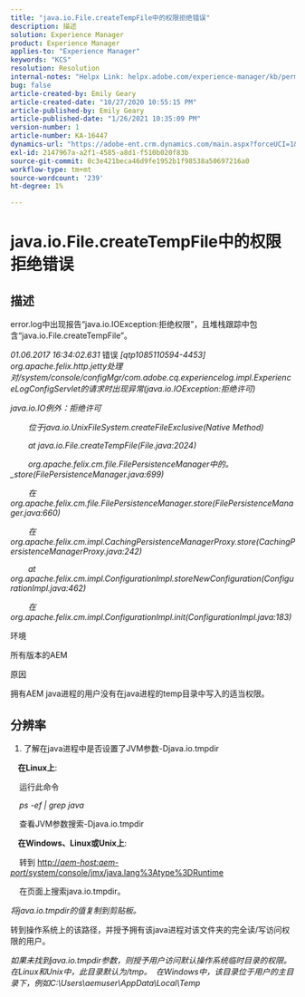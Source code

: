 ```yaml
---
title: "java.io.File.createTempFile中的权限拒绝错误"
description: 描述
solution: Experience Manager
product: Experience Manager
applies-to: "Experience Manager"
keywords: "KCS"
resolution: Resolution
internal-notes: "Helpx Link: helpx.adobe.com/experience-manager/kb/permission_denied_error_from_java_io_file.html"
bug: false
article-created-by: Emily Geary
article-created-date: "10/27/2020 10:55:15 PM"
article-published-by: Emily Geary
article-published-date: "1/26/2021 10:35:09 PM"
version-number: 1
article-number: KA-16447
dynamics-url: "https://adobe-ent.crm.dynamics.com/main.aspx?forceUCI=1&pagetype=entityrecord&etn=knowledgearticle&id=bfc91274-a718-eb11-a813-000d3a5937f3"
exl-id: 2147967a-a2f1-4585-a8d1-f510b020f83b
source-git-commit: 0c3e421beca46d9fe1952b1f98538a50697216a0
workflow-type: tm+mt
source-wordcount: '239'
ht-degree: 1%

---
```


# java.io.File.createTempFile中的权限拒绝错误

## 描述

error.log中出现报告“java.io.IOException:拒绝权限”，且堆栈跟踪中包含“java.io.File.createTempFile”。

<em>01.06.2017 16:34:02.631 </em>错误<em> [qtp1085110594-4453] org.apache.felix.http.jetty处理对/system/console/configMgr/com.adobe.cq.experiencelog.impl.ExperienceLogConfigServlet的请求时出现异常(java.io.IOException:拒绝许可)</em>

<em>java.io.IO例外：拒绝许可</em>

<em>        位于java.io.UnixFileSystem.createFileExclusive(Native Method)</em>

<em>        at java.io.File.createTempFile(File.java:2024)</em>

<em>        org.apache.felix.cm.file.FilePersistenceManager中的。_store(FilePersistenceManager.java:699)</em>

<em>        在org.apache.felix.cm.file.FilePersistenceManager.store(FilePersistenceManager.java:660)</em>

<em>        在org.apache.felix.cm.impl.CachingPersistenceManagerProxy.store(CachingPersistenceManagerProxy.java:242)</em>

<em>        at org.apache.felix.cm.impl.ConfigurationImpl.storeNewConfiguration(ConfigurationImpl.java:462)</em>

<em>        在org.apache.felix.cm.impl.ConfigurationImpl.init(ConfigurationImpl.java:183)</em>


环境



所有版本的AEM


原因



拥有AEM java进程的用户没有在java进程的temp目录中写入的适当权限。

## 分辨率

1. 了解在java进程中是否设置了JVM参数-Djava.io.tmpdir 




<b>    在Linux上</b>: 

    运行此命令

<em>    ps -ef | grep java</em>

    查看JVM参数搜索-Djava.io.tmpdir

<b>    在Windows、Linux或Unix上</b>:   

    转到 [http://<em>aem-host:aem-port</em>/system/console/jmx/java.lang%3Atype%3DRuntime](http://aem-host:aem-port/system/console/jmx/java.lang%3Atype%3DRuntime)

    在页面上搜索java.io.tmpdir。

<em>   将java.io.tmpdir的值复制到剪贴板。

</em>   转到操作系统上的该路径，并授予拥有该java进程对该文件夹的完全读/写访问权限的用户。

<em>   如果未找到java.io.tmpdir参数，则授予用户访问默认操作系统临时目录的权限。  在Linux和Unix中，此目录默认为/tmp。  在Windows中，该目录位于用户的主目录下，例如C:\Users\aemuser\AppData\Local\Temp
